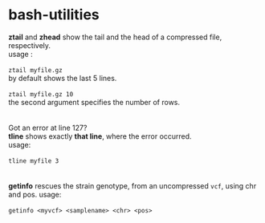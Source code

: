 # bash-utilities

**ztail** and **zhead** show the tail and the head of a compressed file, respectively.
 <br />
usage : 
 <br />
 <br />
`ztail myfile.gz`
 <br />
by default shows the last 5 lines.
 <br />
 <br />
`ztail myfile.gz 10`
 <br />
the second argument specifies the number of rows.
 <br />
 <br />
 <br />
Got an error at line 127?
 <br />
**tline** shows exactly **that line**, where the error occurred.
 <br />
usage:
 <br />
 <br />
`tline myfile 3`
<br />
 <br />
 <br />
**getinfo** rescues the strain genotype, from an uncompressed `vcf`, using chr and pos.
usage:
 <br />
 <br />
`getinfo <myvcf> <samplename> <chr> <pos>`


